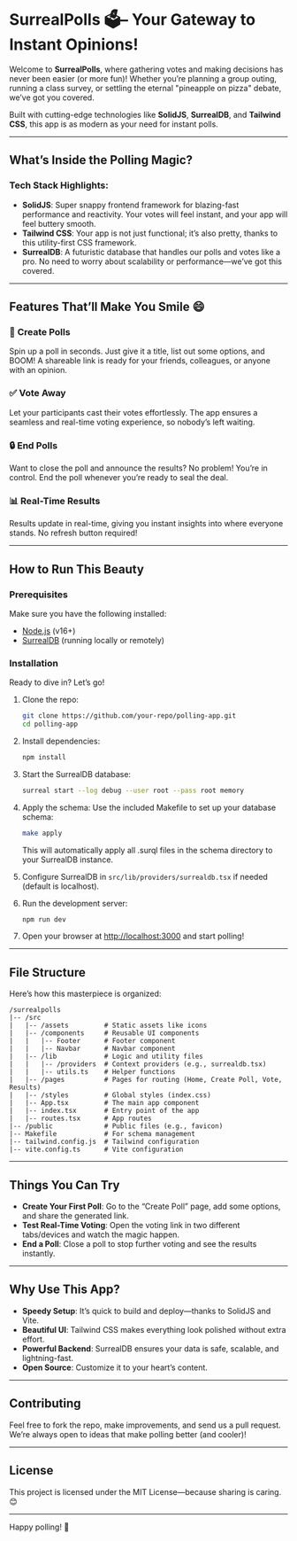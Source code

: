 # SurrealPolls 🗳️– Your Gateway to Instant Opinions!

Welcome to **SurrealPolls**, where gathering votes and making decisions has never been easier (or more fun)! Whether you’re planning a group outing, running a class survey, or settling the eternal "pineapple on pizza" debate, we’ve got you covered. 

Built with cutting-edge technologies like **SolidJS**, **SurrealDB**, and **Tailwind CSS**, this app is as modern as your need for instant polls.

---

## What’s Inside the Polling Magic?

### **Tech Stack Highlights**:
- **SolidJS**: Super snappy frontend framework for blazing-fast performance and reactivity. Your votes will feel instant, and your app will feel buttery smooth.
- **Tailwind CSS**: Your app is not just functional; it’s also pretty, thanks to this utility-first CSS framework.
- **SurrealDB**: A futuristic database that handles our polls and votes like a pro. No need to worry about scalability or performance—we’ve got this covered.

---

## Features That’ll Make You Smile 😄

### 📝 **Create Polls**
Spin up a poll in seconds. Just give it a title, list out some options, and BOOM! A shareable link is ready for your friends, colleagues, or anyone with an opinion.

### ✅ **Vote Away**
Let your participants cast their votes effortlessly. The app ensures a seamless and real-time voting experience, so nobody’s left waiting.

### 🔒 **End Polls**
Want to close the poll and announce the results? No problem! You’re in control. End the poll whenever you’re ready to seal the deal.

### 📊 **Real-Time Results**
Results update in real-time, giving you instant insights into where everyone stands. No refresh button required!

---

## How to Run This Beauty

### Prerequisites
Make sure you have the following installed:
- [Node.js](https://nodejs.org) (v16+)
- [SurrealDB](https://surrealdb.com) (running locally or remotely)

### Installation
Ready to dive in? Let’s go!

1. Clone the repo:
   ```bash
   git clone https://github.com/your-repo/polling-app.git
   cd polling-app
   ```

2. Install dependencies:
   ```bash
   npm install
   ```

3. Start the SurrealDB database:
   ```bash
   surreal start --log debug --user root --pass root memory
   ```

4. Apply the schema: Use the included Makefile to set up your database schema:
    ```bash
    make apply
    ```
    This will automatically apply all .surql files in the schema directory to your SurrealDB instance.

5. Configure SurrealDB in `src/lib/providers/surrealdb.tsx` if needed (default is localhost).

6. Run the development server:
   ```bash
   npm run dev
   ```

7. Open your browser at [http://localhost:3000](http://localhost:3000) and start polling!

---

## File Structure
Here’s how this masterpiece is organized:

```
/surrealpolls
|-- /src
|   |-- /assets         # Static assets like icons
|   |-- /components     # Reusable UI components
|   |   |-- Footer      # Footer component
|   |   |-- Navbar      # Navbar component
|   |-- /lib            # Logic and utility files
|   |   |-- /providers  # Context providers (e.g., surrealdb.tsx)
|   |   |-- utils.ts    # Helper functions
|   |-- /pages          # Pages for routing (Home, Create Poll, Vote, Results)
|   |-- /styles         # Global styles (index.css)
|   |-- App.tsx         # The main app component
|   |-- index.tsx       # Entry point of the app
|   |-- routes.tsx      # App routes
|-- /public             # Public files (e.g., favicon)
|-- Makefile            # For schema management
|-- tailwind.config.js  # Tailwind configuration
|-- vite.config.ts      # Vite configuration
```

---

## Things You Can Try
- **Create Your First Poll**: Go to the “Create Poll” page, add some options, and share the generated link.
- **Test Real-Time Voting**: Open the voting link in two different tabs/devices and watch the magic happen.
- **End a Poll**: Close a poll to stop further voting and see the results instantly.

---

## Why Use This App?
- **Speedy Setup**: It’s quick to build and deploy—thanks to SolidJS and Vite.
- **Beautiful UI**: Tailwind CSS makes everything look polished without extra effort.
- **Powerful Backend**: SurrealDB ensures your data is safe, scalable, and lightning-fast.
- **Open Source**: Customize it to your heart’s content.

---

## Contributing
Feel free to fork the repo, make improvements, and send us a pull request. We’re always open to ideas that make polling better (and cooler)!

---

## License
This project is licensed under the MIT License—because sharing is caring. 😊

---

Happy polling! 🎉

